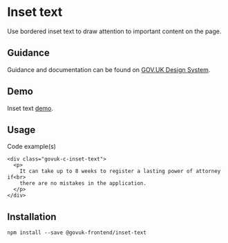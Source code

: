 # Inset text

Use bordered inset text to draw attention to important content on the page.

## Guidance

Guidance and documentation can be found on [GOV.UK Design System](linkgoeshere).

## Demo

Inset text [demo](inset-text.html).

## Usage

Code example(s)

```
<div class="govuk-c-inset-text">
  <p>
    It can take up to 8 weeks to register a lasting power of attorney if<br>
    there are no mistakes in the application.
  </p>
</div>

```


## Installation

```
npm install --save @govuk-frontend/inset-text
```

